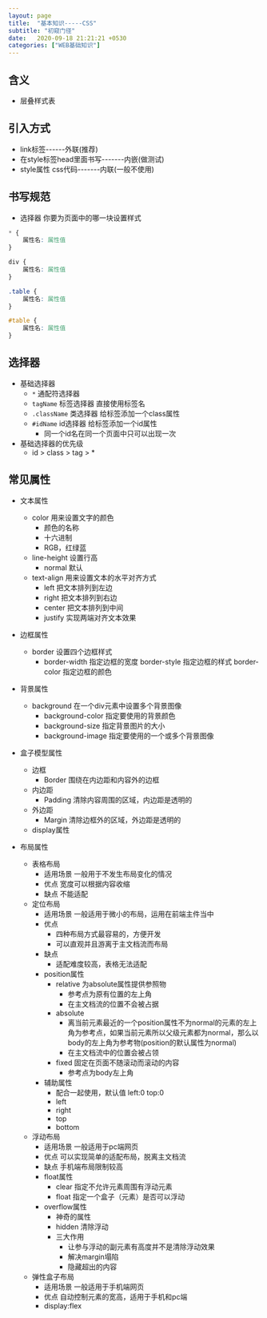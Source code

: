 ```yaml
---
layout: page
title:  "基本知识-----CSS"
subtitle: "初窥门径"
date:   2020-09-18 21:21:21 +0530
categories: ["WEB基础知识"]
---
```


## 含义

- 层叠样式表

## 引入方式

- link标签------外联(推荐)
- 在style标签head里面书写-------内嵌(做测试)
- style属性 css代码-------内联(一般不使用)

## 书写规范

- 选择器 你要为页面中的哪一块设置样式

```css
* {
    属性名: 属性值
}

div {
    属性名: 属性值
}

.table {
    属性名: 属性值
}

#table {
    属性名: 属性值
}
```
## 选择器

- 基础选择器 
    - `*` 通配符选择器
    - `tagName` 标签选择器 直接使用标签名
    - `.className` 类选择器 给标签添加一个class属性
    - `#idName` id选择器 给标签添加一个id属性
        - 同一个id名在同一个页面中只可以出现一次
- 基础选择器的优先级
    - id > class > tag > *

## 常见属性

- 文本属性
    - color 用来设置文字的颜色
        - 颜色的名称
        - 十六进制
        - RGB，红绿蓝
    - line-height 设置行高
        - normal 默认
    - text-align 用来设置文本的水平对齐方式
        - left 把文本排列到左边
        - right 把文本排列到右边
        - center 把文本排列到中间
        - justify 实现两端对齐文本效果

- 边框属性
    - border 设置四个边框样式
        - border-width 	指定边框的宽度
          border-style 	指定边框的样式
          border-color 	指定边框的颜色

- 背景属性
    - background 在一个div元素中设置多个背景图像
        - background-color 指定要使用的背景颜色
        - background-size 指定背景图片的大小
        - background-image 指定要使用的一个或多个背景图像

- 盒子模型属性
    - 边框
        - Border 围绕在内边距和内容外的边框
    - 内边距
        - Padding 清除内容周围的区域，内边距是透明的
    - 外边距
        - Margin 清除边框外的区域，外边距是透明的
    - display属性

- 布局属性
    - 表格布局
        - 适用场景 一般用于不发生布局变化的情况
        - 优点 宽度可以根据内容收缩
        - 缺点 不能适配
    - 定位布局
        - 适用场景 一般适用于微小的布局，运用在前端主件当中
        - 优点 
            - 四种布局方式最容易的，方便开发
            - 可以直观并且游离于主文档流而布局
        - 缺点
            - 适配难度较高，表格无法适配
        - position属性
            - relative 为absolute属性提供参照物
                - 参考点为原有位置的左上角
                - 在主文档流的位置不会被占据
            - absolute 
                - 离当前元素最近的一个position属性不为normal的元素的左上角为参考点，如果当前元素所以父级元素都为normal，那么以body的左上角为参考物(position的默认属性为normal) 
                - 在主文档流中的位置会被占领
            - fixed 固定在页面不随滚动而滚动的内容
                - 参考点为body左上角
        - 辅助属性
            - 配合一起使用，默认值 left:0 top:0
            - left
            - right
            - top
            - bottom
    - 浮动布局
        - 适用场景 一般适用于pc端网页
        - 优点 可以实现简单的适配布局，脱离主文档流
        - 缺点 手机端布局限制较高
        - float属性
            - clear 指定不允许元素周围有浮动元素
            - float 指定一个盒子（元素）是否可以浮动
        - overflow属性
            - 神奇的属性
            - hidden 清除浮动
            - 三大作用
                - 让参与浮动的副元素有高度并不是清除浮动效果
                - 解决margin塌陷
                - 隐藏超出的内容
    - 弹性盒子布局
        - 适用场景 一般适用于手机端网页
        - 优点 自动控制元素的宽高，适用于手机和pc端
        - display:flex